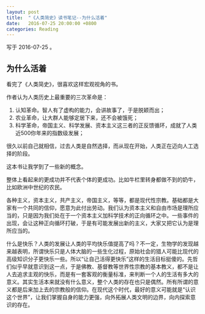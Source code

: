 ```yaml
---
layout: post
title:  "《人类简史》读书笔记--为什么活着"
date:   2016-07-25 20:00:00 +0800
categories: Reading
---
```


写于 2016-07-25 。

为什么活着
----

看完了《人类简史》，很喜欢这样宏观视角的书。

作者认为人类历史上最重要的三次革命是：
1. 认知革命。智人有了虚构的能力，会讲故事了，于是脱颖而出；
2. 农业革命，让大群人能够定居下来，还不会被饿死；
3. 科学革命，帝国主义、科学发展、资本主义这三者的正反馈循环，成就了人类近500你年来的指数级发展；

很久以前自己就相信，过去人类是自然选择，而从现在开始，人类正在迈向人工选择的阶段。

这本书让我学到了一些新的概念。

整体上看起来的更成功并不代表个体的更成功。比如牛栏里转身都做不到的奶牛，比如欧洲中世纪的农民。

各种主义，资本主义，共产主义，帝国主义，等等，都是现代性宗教。基础都是大家有一个共同的信仰，愿意为此付出劳动。我们认为资本主义和自由市场是理所应当的，只是因为我们处在于一个资本主义加科学技术的正向循环之中。一些事件的出现，会让这种正向循环打破，于是有可能发展出新的主义，大家又把它认为是理所应当的。

什么是快乐？人类的发展让人类的平均快乐值提高了吗？不一定，生物学的发现越来越表明，所谓快乐只是人体大脑的一些生化过程，原始社会的猎人可能比现代的高级知识分子更快乐一些。所以“让自己活得更快乐”这样的生活目标挺傻的。先哲们似乎早就意识到这一点，于是佛教、基督教等世界性宗教的基本教义，都不是让人去追求主观的快乐，而是有一套客观的衡量标准，来判断一个人的生活有多大的意义。其实生活本来就没有什么意义，整个人类的存在也只是偶然。所有所谓的意义都是后来加上去的宗教般的信仰。在现代这个时代，最好的意义可能就是“认识这个世界”，让我们掌握自身的能力更强，向外拓展人类文明的边界，向内探索意识的存在。
